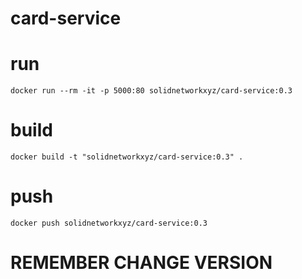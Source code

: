 # card-service

# run
````
docker run --rm -it -p 5000:80 solidnetworkxyz/card-service:0.3
````

# build
````
docker build -t "solidnetworkxyz/card-service:0.3" .
````

# push
````
docker push solidnetworkxyz/card-service:0.3
````

# REMEMBER CHANGE VERSION